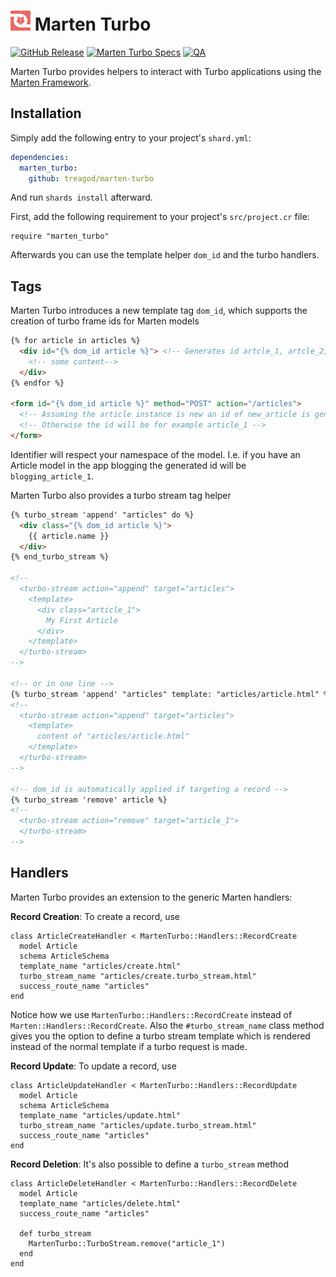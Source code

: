 <h1>
  <img src="./logo.svg" height="32" width="32" alt="Marten Turbo Logo">
  <span>Marten Turbo</span>
</h1>

[![GitHub Release](https://img.shields.io/github/v/release/treagod/marten-turbo?style=flat)](https://github.com/treagod/marten-turbo/releases)
[![Marten Turbo Specs](https://github.com/treagod/marten-turbo/actions/workflows/specs.yml/badge.svg)](https://github.com/treagod/marten-turbo/actions/workflows/specs.yml)
[![QA](https://github.com/treagod/marten-turbo/actions/workflows/qa.yml/badge.svg)](https://github.com/treagod/marten-turbo/actions/workflows/qa.yml)

Marten Turbo provides helpers to interact with Turbo applications using the <a href="https://martenframework.com/">Marten Framework</a>.

## Installation

Simply add the following entry to your project's `shard.yml`:

```yaml
dependencies:
  marten_turbo:
    github: treagod/marten-turbo
```

And run `shards install` afterward.

First, add the following requirement to your project's `src/project.cr` file:

```crystal
require "marten_turbo"
```

Afterwards you can use the template helper `dom_id` and the turbo handlers.

## Tags

Marten Turbo introduces a new template tag `dom_id`, which supports the creation of turbo frame ids for Marten models

```html
{% for article in articles %}
  <div id="{% dom_id article %}"> <!-- Generates id artcle_1, artcle_2, etc. -->
    <!-- some content-->
  </div>
{% endfor %}

<form id="{% dom_id article %}" method="POST" action="/articles">
  <!-- Assuming the article instance is new an id of new_article is generated -->
  <!-- Otherwise the id will be for example article_1 -->
</form>
```

Identifier will respect your namespace of the model. I.e. if you have an Article model in the app blogging the generated id will be `blogging_article_1`.

Marten Turbo also provides a turbo stream tag helper

```html
{% turbo_stream 'append' "articles" do %}
  <div class="{% dom_id article %}">
    {{ article.name }}
  </div>
{% end_turbo_stream %}

<!--
  <turbo-stream action="append" target="articles">
    <template>
      <div class="article_1">
        My First Article
      </div>
    </template>
  </turbo-stream>
-->

<!-- or in one line -->
{% turbo_stream 'append' "articles" template: "articles/article.html" %}
<!--
  <turbo-stream action="append" target="articles">
    <template>
      content of "articles/article.html"
    </template>
  </turbo-stream>
-->

<!-- dom_id is automatically applied if targeting a record -->
{% turbo_stream 'remove' article %}
<!--
  <turbo-stream action="remove" target="article_1">
  </turbo-stream>
-->
```


## Handlers

Marten Turbo provides an extension to the generic Marten handlers:

__Record Creation__: To create a record, use

```crystal
class ArticleCreateHandler < MartenTurbo::Handlers::RecordCreate
  model Article
  schema ArticleSchema
  template_name "articles/create.html"
  turbo_stream_name "articles/create.turbo_stream.html"
  success_route_name "articles"
end
```

Notice how we use `MartenTurbo::Handlers::RecordCreate` instead of `Marten::Handlers::RecordCreate`.
Also the `#turbo_stream_name` class method gives you the option to define a turbo stream template which is
rendered instead of the normal template if a turbo request is made.

__Record Update__: To update a record, use

```crystal
class ArticleUpdateHandler < MartenTurbo::Handlers::RecordUpdate
  model Article
  schema ArticleSchema
  template_name "articles/update.html"
  turbo_stream_name "articles/update.turbo_stream.html"
  success_route_name "articles"
end
```

__Record Deletion__: It's also possible to define a `turbo_stream` method

```crystal
class ArticleDeleteHandler < MartenTurbo::Handlers::RecordDelete
  model Article
  template_name "articles/delete.html"
  success_route_name "articles"

  def turbo_stream
    MartenTurbo::TurboStream.remove("article_1")
  end
end
```
